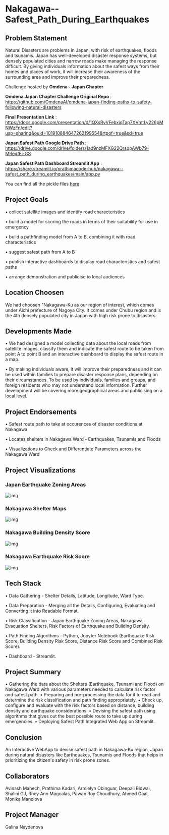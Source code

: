 # Nakagawa--Safest_Path_During_Earthquakes

## Problem Statement

Natural Disasters are problems in Japan, with risk of earthquakes, floods and tsunamis. Japan has well-developed disaster response systems, but densely populated cities and narrow roads make managing the response difficult. By giving individuals information about the safest ways from their homes and places of work, it will increase their awareness of the surrounding area and improve their preparedness.

Challenge hosted by **Omdena - Japan Chapter**

**Omdena Japan Chapter Challenge Original Repo** : https://github.com/OmdenaAI/omdena-japan-finding-paths-to-safety-following-natural-disasters

**Final Presentation Link** : https://docs.google.com/presentation/d/1QXsRvVFebxiqTap7XVmtLy226pMNWzFn/edit?usp=sharing&ouid=101910884647262199554&rtpof=true&sd=true

**Japan Safest Path Google Drive Path** : https://drive.google.com/drive/folders/1ad9nzMFXG22QrsqpAWb79-MRedfFi-GS

**Japan Safest Path Dashboard Streamlit App** : https://share.streamlit.io/prathimacode-hub/nakagawa--safest_path_during_earthquakes/main/app.py

You can find all the pickle files [here](https://drive.google.com/drive/folders/1vZZEMmqwSh2kBMuGg3LnZQ8AZeWwGH_o?usp=sharing)

<!-- Complete adding textual content for all task sections in tasks folder and add the data for final presentation slides -->
<!-- Add final presentation and project demo in results and reports -->


## Project Goals

• collect satellite images and identify road characteristics

• build a model for scoring the roads in terms of their suitability for use in emergency

• build a pathfinding model from A to B, combining it with road characteristics

• suggest safest path from A to B

• publish interactive dashboards to display road characteristics and safest paths

• arrange demonstration and publicise to local audiences


## Location Choosen

We had choosen "Nakagawa-Ku as our region of interest, which comes under Aichi prefecture of Nagoya City. It comes under Chubu region and is the 4th densely populated city in Japan with high risk prone to disasters.


## Developments Made

• We had designed a model collecting data about the local roads from satellite images, classify them and indicate the safest route to be taken from point A to point B and an interactive dashboard to display the safest route in a map.

• By making individuals aware, it will improve their preparedness and it can be used within families to prepare disaster response plans, depending on their circumstances. To be used by individuals, families and groups, and foreign residents who may not understand local information. Further development will be covering more geographical areas and publicising on a local level.


## Project Endorsements

• Safest route path to take at occurences of disaster conditions at Nakagawa

• Locates shelters in Nakagawa Ward - Earthquakes, Tsunamis and Floods

• Visualizations to Check and Differentiate Parameters across the Nakagawa Ward


## Project Visualizations

### Japan Earthquake Zoning Areas

![img](https://github.com/prathimacode-hub/Nakagawa--Safest_Path_During_Earthquakes/blob/main/Japan_Earthquakes_Zoning.png)

### Nakagawa Shelter Maps

![img](https://github.com/prathimacode-hub/Nakagawa--Safest_Path_During_Earthquakes/blob/main/Nakagawa_Shelter_Maps.png)

### Nakagawa Building Density Score

![img](https://github.com/prathimacode-hub/Nakagawa--Safest_Path_During_Earthquakes/blob/main/nakagawa_graph_building_density_risk.jpg)

### Nakagawa Earthquake Risk Score

![img](https://github.com/prathimacode-hub/Nakagawa--Safest_Path_During_Earthquakes/blob/main/nakagawa_graph_earthquake_risk.jpg)


## Tech Stack

• Data Gathering - Shelter Details, Latitude, Longitude, Ward Type.

• Data Preparation - Merging all the Details, Configuring, Evaluating and Converting it into Readable Format.

• Risk Classification - Japan Earthquake Zoning Areas, Nakagawa Evacuation Shelters, Risk Factors of Earthquake and Building Density.

• Path Finding Algorithms - Python, Jupyter Notebook (Earthquake Risk Score, Building Density Risk Score, Distance Risk Score and Combined Risk Score).

• Dashboard - Streamlit.


## Project Summary

• Gathering the data about the Shelters (Earthquake, Tsunami and Flood) on Nakagawa Ward with various parameters needed to calculate risk factor and safest path.
• Preparing and pre-processing the data for it to read and determine the risk classification and path finding appropriately.
• Check up, configure and evaluate with the risk factors based on distance, building density and earthquake considerations.
• Devising the safest path using algorithms that gives out the best possible route to take up during emergencies.
• Deploying Safest Path Integrated Web App on Streamlit. 
 
 
## Conclusion

An Interactive WebApp to devise safest path in Nakagawa-Ku region, Japan during natural disasters like Earthquakes, Tsunamis and Floods that helps in prioritizing the citizen's safety in risk prone zones.


## Collaborators

Avinash Mahech, Prathima Kadari, Armielyn Obinguar, Deepali Bidwai, Shalini GJ, Rhey Ann Magcalas, Pawan Roy Choudhury, Ahmed Gaal, Monika Manolova

## Project Manager 

Galina Naydenova
